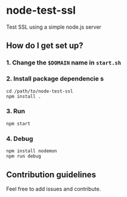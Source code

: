 # node-test-ssl
Test SSL using a simple node.js server

## How do I get set up? ##

### 1. Change the `$DOMAIN` name in `start.sh` ###
### 2. Install package dependencie s ###
```
cd /path/to/node-test-ssl
npm install .
```
### 3. Run ###
```
npm start
```
### 4. Debug ###
```
npm install nodemon
npm run debug
```

## Contribution guidelines ##
Feel free to add issues and contribute.